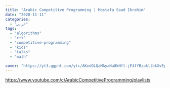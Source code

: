 ```yaml
---
title: "Arabic Competitive Programming | Mostafa Saad Ibrahim"
date: "2020-11-11"
categories:
  - "عربي"
tags:
  - "algorithms"
  - "c++"
  - "competitive-programming"
  - "kids"
  - "talks"
  - "math"

cover: "https://yt3.ggpht.com/ytc/AKedOLQaMAyaNa8kHfl-jF4fYBzpkllbkXvEpQkFOjl5=s88-c-k-c0x00ffffff-no-rj"
---
```


https://www.youtube.com/c/ArabicCompetitiveProgramming/playlists
